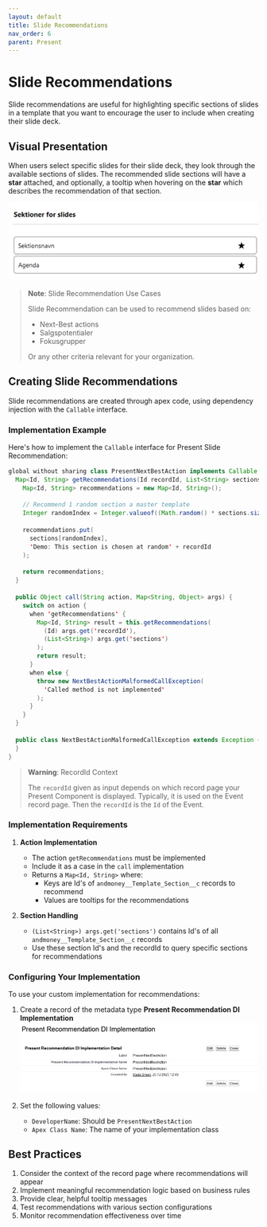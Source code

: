 ```yaml
---
layout: default
title: Slide Recommendations
nav_order: 6
parent: Present
---
```


# Slide Recommendations

Slide recommendations are useful for highlighting specific sections of slides in a template that you want to encourage the user to include when creating their slide deck.

## Visual Presentation

When users select specific slides for their slide deck, they look through the available sections of slides. The recommended slide sections will have a **star** attached, and optionally, a tooltip when hovering on the **star** which describes the recommendation of that section.

![Slide recommendation](../assets/images/present_slide_recommendation.png)

> **Note**: Slide Recommendation Use Cases
> 
> Slide Recommendation can be used to recommend slides based on:
> - Next-Best actions
> - Salgspotentialer
> - Fokusgrupper
> 
> Or any other criteria relevant for your organization.

## Creating Slide Recommendations

Slide recommendations are created through apex code, using dependency injection with the `Callable` interface.

### Implementation Example

Here's how to implement the `Callable` interface for Present Slide Recommendation:

```java
global without sharing class PresentNextBestAction implements Callable {
  Map<Id, String> getRecommendations(Id recordId, List<String> sections) {
    Map<Id, String> recommendations = new Map<Id, String>();

    // Recommend 1 random section a master template
    Integer randomIndex = Integer.valueof((Math.random() * sections.size()));

    recommendations.put(
      sections[randomIndex],
      'Demo: This section is chosen at random' + recordId
    );

    return recommendations;
  }

  public Object call(String action, Map<String, Object> args) {
    switch on action {
      when 'getRecommendations' {
        Map<Id, String> result = this.getRecommendations(
          (Id) args.get('recordId'),
          (List<String>) args.get('sections')
        );
        return result;
      }
      when else {
        throw new NextBestActionMalformedCallException(
          'Called method is not implemented'
        );
      }
    }
  }

  public class NextBestActionMalformedCallException extends Exception {
  }
}
```

> **Warning**: RecordId Context
>
> The `recordId` given as input depends on which record page your Present Component is displayed. Typically, it is used on the Event record page. Then the `recordId` is the `Id` of the Event.

### Implementation Requirements

1. **Action Implementation**
   - The action `getRecommendations` must be implemented
   - Include it as a case in the `call` implementation
   - Returns a `Map<Id, String>` where:
     - Keys are Id's of `andmoney__Template_Section__c` records to recommend
     - Values are tooltips for the recommendations

2. **Section Handling**
   - `(List<String>) args.get('sections')` contains Id's of all `andmoney__Template_Section__c` records
   - Use these section Id's and the recordId to query specific sections for recommendations

### Configuring Your Implementation

To use your custom implementation for recommendations:

1. Create a record of the metadata type **Present Recommendation DI Implementation**
   ![Present Recommendation Metadata DI](../assets/images/present_recommendation_metadata.png)

2. Set the following values:
   - `DeveloperName`: Should be `PresentNextBestAction`
   - `Apex Class Name`: The name of your implementation class

## Best Practices

1. Consider the context of the record page where recommendations will appear
2. Implement meaningful recommendation logic based on business rules
3. Provide clear, helpful tooltip messages
4. Test recommendations with various section configurations
5. Monitor recommendation effectiveness over time
